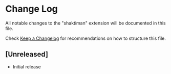 # Change Log

All notable changes to the "shaktiman" extension will be documented in this file.

Check [Keep a Changelog](http://keepachangelog.com/) for recommendations on how to structure this file.

## [Unreleased]

- Initial release
